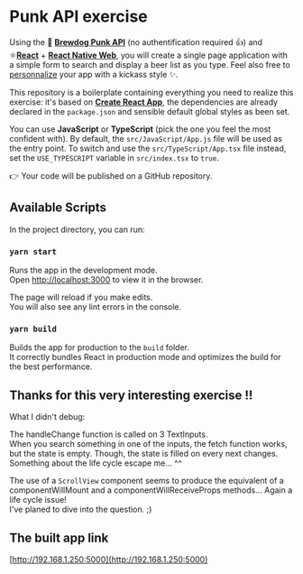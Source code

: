 # Punk API exercise

Using the 🍺 [**Brewdog Punk API**](https://punkapi.com/documentation/v2) (no authentification required 👍) and ⚛[**React**](https://reactjs.org) + [**React Native Web**](http://necolas.github.io/react-native-web/docs), you will create a single page application with a simple form to search and display a beer list as you type. Feel also free to [personnalize](http://necolas.github.io/react-native-web/docs/?path=/docs/guides-style--page) your app with a kickass style ✨.

This repository is a boilerplate containing everything you need to realize this exercise: it's based on [**Create React App**](https://create-react-app.dev), the dependencies are already declared in the `package.json` and sensible default global styles as been set.

You can use **JavaScript** or **TypeScript** (pick the one you feel the most confident with). By default, the `src/JavaScript/App.js` file will be used as the entry point. To switch and use the `src/TypeScript/App.tsx` file instead, set the `USE_TYPESCRIPT` variable in `src/index.tsx` to `true`.

👉 Your code will be published on a GitHub repository.

## Available Scripts

In the project directory, you can run:

### `yarn start`

Runs the app in the development mode.<br />
Open [http://localhost:3000](http://localhost:3000) to view it in the browser.

The page will reload if you make edits.<br />
You will also see any lint errors in the console.

### `yarn build`

Builds the app for production to the `build` folder.<br />
It correctly bundles React in production mode and optimizes the build for the best performance.

## Thanks for this very interesting exercise !!

What I didn't debug: 

The handleChange function is called on 3 TextInputs. <br />
When you search something in one of the inputs, the fetch function works, but the state is empty. Though, the state is filled on every next changes. <br />
Something about the life cycle escape me... ^^ <br />

The use of a `ScrollView` component seems to produce the equivalent of a componentWillMount and a componentWillReceiveProps methods...  Again a life cycle issue! <br />
I've planed to dive into the question. ;)

## The built app link

[http://192.168.1.250:5000](http://192.168.1.250:5000)
